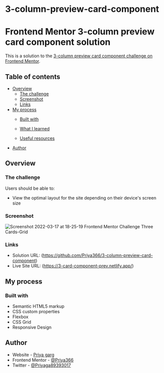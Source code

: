 # 3-column-preview-card-component
# Frontend Mentor 3-column preview card component solution

This is a solution to the [3-column preview card component challenge on Frontend Mentor](https://www.frontendmentor.io/challenges/3column-preview-card-component-pH92eAR2-).

## Table of contents

- [Overview](#overview)
  - [The challenge](#the-challenge)
  - [Screenshot](#screenshot)
  - [Links](#links)
- [My process](#my-process)
  - [Built with](#built-with)
  - [What I learned](#what-i-learned)

  - [Useful resources](#useful-resources)
- [Author](#author)


## Overview

### The challenge

Users should be able to:

- View the optimal layout for the site depending on their device's screen size

### Screenshot


![Screenshot 2022-03-17 at 18-25-19 Frontend Mentor Challenge Three Cards-Grid](https://user-images.githubusercontent.com/96676832/158813262-fff3828d-ab9d-49b6-812e-a842ed849f87.png)



### Links

- Solution URL: (https://github.com/Priya366/3-column-preview-card-component)
- Live Site URL: (https://3-card-component-prev.netlify.app/)

## My process

### Built with

- Semantic HTML5 markup
- CSS custom properties
- Flexbox
- CSS Grid
- Responsive Design

## Author

- Website - [Priya garg](https://friendly-joliot-6368d3.netlify.app/)
- Frontend Mentor - [@Priya366](https://www.frontendmentor.io/profile/Priya366)
- Twitter - [@Priyaga89393017](https://twitter.com/Priyaga89393017)
